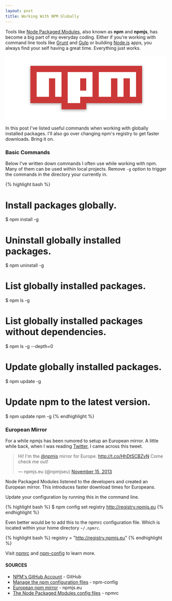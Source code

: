 ```yaml
---
layout: post
title: Working With NPM Globally
---
```


Tools like [Node Packaged Modules](https://npmjs.org/), also known as **npm** and **npmjs**, has become a big part of my everyday coding. Either if you're working with command line tools like [Grunt](http://gruntjs.com/) and [Gulp](http://gulpjs.com/) or building [Node.js](http://nodejs.org/) apps, you always find your self having a great time. Everything just works.

[<img src="/images/node-packaged-modules.png">](/images/node-packaged-modules.png)

In this post I've listed useful commands when working with globally installed packages. I'll also go over changing npm's registry to get faster downloads. Bring it on.

### Basic Commands
Below I've written down commands I often use while working with npm. Many of them can be used within local projects. Remove ```-g``` option  to trigger the commands in the directory your currently in.

{% highlight bash %}
# Install packages globally.
$ npm install -g <package-name>

# Uninstall globally installed packages.
$ npm uninstall -g <package-name>

# List globally installed packages.
$ npm ls -g

# List globally installed packages without dependencies.
$ npm ls -g --depth=0

# Update globally installed packages.
$ npm update -g

# Update npm to the latest version.
$ npm update npm -g
{% endhighlight %}

### European Mirror
For a while npmjs has been rumored to setup an European mirror. A little while back, when I was reading [Twitter]({{site.twitter}}), I came across this tweet.

<blockquote class="twitter-tweet" lang="en"><p>Hi! I&#39;m the <a href="https://twitter.com/npmjs">@npmjs</a> mirror for Europe. <a href="http://t.co/HhDtSCBZvN">http://t.co/HhDtSCBZvN</a> Come check me out!</p>&mdash; npmjs.eu (@npmjseu) <a href="https://twitter.com/npmjseu/statuses/401372664368877568">November 15, 2013</a></blockquote>
<script async src="//platform.twitter.com/widgets.js" charset="utf-8"></script>

Node Packaged Modules listened to the developers and created an European mirror. This introduces faster download times for Europeans.

Update your configuration by running this in the command line.

{% highlight bash %}
$ npm config set registry http://registry.npmjs.eu
{% endhighlight %}

Even better would be to add this to the npmrc configuration file. Which is located within your home directory ```~/.npmrc```.

{% highlight bash %}
registry = "http://registry.npmjs.eu"
{% endhighlight %}

Visit [npmrc](https://npmjs.org/doc/files/npmrc.html) and [npm-config](https://npmjs.org/doc/config.html) to learn more.

#### SOURCES
- [NPM's GitHub Account](https://github.com/npm) - GitHub
- [Manage the npm configuration files](https://npmjs.org/doc/files/npmrc.html) - npm-config
- [European npm mirror](http://npmjs.eu/) - npmjs.eu
- [The Node Packaged Modules config files](https://npmjs.org/doc/files/npmrc.html) - npmrc
